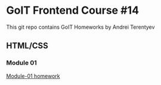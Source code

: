 # GoIT Frontend Course #14

This git repo contains GoIT Homeworks by Andrei Terentyev

## HTML/CSS

### Module 01

[Module-01 homework](http://htmlpreview.github.io/?https://github.com/internetyev/goit-fe-course/blob/master/html-css/module-01/index.html)
